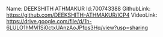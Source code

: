 Name: DEEKSHITH ATHMAKUR Id:700743388 
GithubLink: https://github.com/DEEKSHITH-ATHMAKUR/ICP4 
VideoLink: https://drive.google.com/file/d/1h-6LULO1hMM1Si0ctxUAnzAoJPfps3Hq/view?usp=sharing
